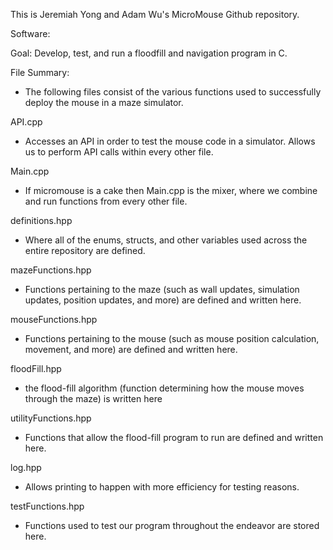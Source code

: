 This is Jeremiah Yong and Adam Wu's MicroMouse Github repository.

Software:

Goal: Develop, test, and run a floodfill and navigation program in C. 

File Summary:
- The following files consist of the various functions used to successfully deploy the mouse in a maze simulator.

API.cpp
- Accesses an API in order to test the mouse code in a simulator. Allows us to perform API calls within every other file.

Main.cpp
- If micromouse is a cake then Main.cpp is the mixer, where we combine and run functions from every other file.

definitions.hpp
- Where all of the enums, structs, and other variables used across the entire repository are defined.

mazeFunctions.hpp
- Functions pertaining to the maze (such as wall updates, simulation updates, position updates, and more) are defined and written here.

mouseFunctions.hpp
- Functions pertaining to the mouse (such as mouse position calculation, movement, and more) are defined and written here.

floodFill.hpp
- the flood-fill algorithm (function determining how the mouse moves through the maze) is written here

utilityFunctions.hpp
- Functions that allow the flood-fill program to run are defined and written here.

log.hpp
- Allows printing to happen with more efficiency for testing reasons.

testFunctions.hpp
- Functions used to test our program throughout the endeavor are stored here.

